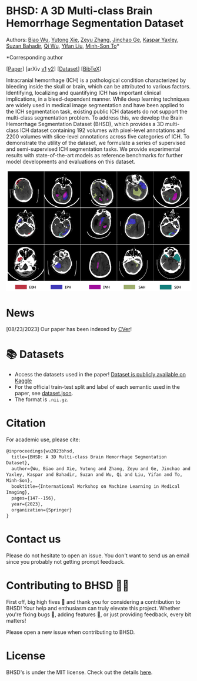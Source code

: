 # BHSD: A 3D Multi-class Brain Hemorrhage Segmentation Dataset

Authors: [Biao Wu](https://scholar.google.com/citations?user=Y3SBBWMAAAAJ&hl=en), [Yutong Xie](https://v3alab.github.io/author/yutong-xie/), [Zeyu Zhang](https://steve-zeyu-zhang.github.io), [Jinchao Ge](https://github.com/jinchaogjc), [Kaspar Yaxley](https://radiopaedia.org/users/kaspar-lewis-yaxley?lang=us), [Suzan Bahadir](https://au.linkedin.com/in/suzan-bahadir-57870416b), [Qi Wu](http://www.qi-wu.me/), [Yifan Liu](https://scholar.google.com/citations?user=ksQ4JnQAAAAJ&hl=zh-CN), [Minh-Son To](https://www.flinders.edu.au/people/minhson.to)*

*Corresponding author
 
[[Paper](https://doi.org/10.1007/978-3-031-45673-2_15)] [arXiv [v1](https://arxiv.org/abs/2308.11298v1) [v2](https://arxiv.org/abs/2308.11298.pdf)] [[Dataset](https://www.kaggle.com/datasets/stevezeyuzhang/bhsd-dataset)] [[BibTeX](https://github.com/White65534/BHSD/tree/main#citation)]

Intracranial hemorrhage (ICH) is a pathological condition characterized by bleeding inside the skull or brain, which can be attributed to various factors. 
Identifying, localizing and quantifying ICH has important clinical implications, in a bleed-dependent manner. 
While deep learning techniques are widely used in medical image segmentation and have been applied to the ICH segmentation task, existing public ICH datasets do not support the multi-class segmentation problem. 
To address this, we develop the Brain Hemorrhage Segmentation Dataset (BHSD), which provides a 3D multi-class ICH dataset containing 192 volumes with pixel-level annotations and 2200 volumes with slice-level annotations across five categories of ICH. 
To demonstrate the utility of the dataset, we formulate a series of supervised and semi-supervised ICH segmentation tasks. 
We provide experimental results with state-of-the-art models as reference benchmarks for further model developments and evaluations on this dataset. 



![BHSD](brains.png)


# News

\[08/23/2023\] Our paper has been indexed by [CVer](https://wx.zsxq.com/mweb/views/topicdetail/topicdetail.html?topic_id=588155111148854&group_id=142181451122&inviter_id=585252854845544)!

# 📚 Datasets 
- Access the datasets used in the paper! [Dataset is publicly available on Kaggle](https://www.kaggle.com/datasets/stevezeyuzhang/bhsd-dataset)
- For the official train-test split and label of each semantic used in the paper, see [dataset.json](https://github.com/White65534/BHSD/blob/main/dataset.json).
- The format is ```.nii.gz```.


# Citation

For academic use, please cite:
```
@inproceedings{wu2023bhsd,
  title={BHSD: A 3D Multi-class Brain Hemorrhage Segmentation Dataset},
  author={Wu, Biao and Xie, Yutong and Zhang, Zeyu and Ge, Jinchao and Yaxley, Kaspar and Bahadir, Suzan and Wu, Qi and Liu, Yifan and To, Minh-Son},
  booktitle={International Workshop on Machine Learning in Medical Imaging},
  pages={147--156},
  year={2023},
  organization={Springer}
}
```

# Contact us

Please do not hesitate to open an issue. You don't want to send us an email since you probably not getting prompt feedback.


# Contributing to BHSD 🤖🌟

First off, big high fives 🙌 and thank you for considering a contribution to BHSD! Your help and enthusiasm can truly elevate this project. Whether you're fixing bugs 🐛, adding features 🎁, or just providing feedback, every bit matters! 

Please open a new issue when contributing to BHSD.



# License

BHSD's is under the MIT license. Check out the details [here](LICENSE.md).
